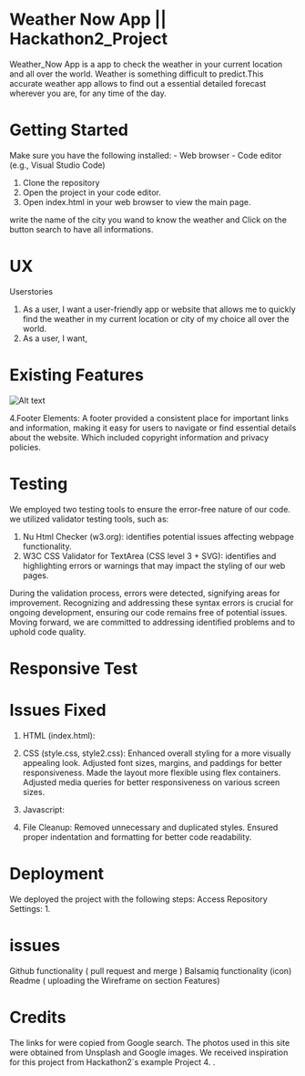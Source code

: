  # Weather Now App || Hackathon2_Project
Weather_Now App is a app to check the weather in your current location and all over the world. Weather is something difficult to predict.This accurate weather app allows to find out a essential detailed forecast wherever you are, for any time of the day.

# Getting Started
Make sure you have the following installed: - Web browser - Code editor (e.g., Visual Studio Code) 
1. Clone the repository
2. Open the project in your code editor.
3. Open index.html in your web browser to view the main page.
   
 write the name of the city you wand to know the weather and  Click on the button search to have all informations.

# UX
Userstories 
1. As a user, I want a user-friendly app or website that allows me to quickly find the weather in my current location or city of my choice all over the world.
2. As a user, I want,
   
# Existing Features
![Alt text](images/image.png)

4.Footer Elements:
A footer provided a consistent place for important links and information, making it easy for users to navigate or find essential details about the website. Which included copyright information and privacy policies.


# Testing
We employed two testing tools to ensure the error-free nature of our code. we utilized validator testing tools, such as:
1. Nu Html Checker (w3.org): identifies potential issues affecting webpage functionality.
2. W3C CSS Validator for TextArea (CSS level 3 + SVG): identifies and highlighting errors or warnings that may impact the styling of our web pages.

During the validation process, errors were detected, signifying areas for improvement. Recognizing and addressing these syntax errors is crucial for ongoing development, ensuring our code remains free of potential issues. Moving forward, we are committed to addressing identified problems and to uphold code quality.

# Responsive Test



# Issues Fixed
1. HTML (index.html):

2. CSS (style.css, style2.css):
Enhanced overall styling for a more visually appealing look.
Adjusted font sizes, margins, and paddings for better responsiveness.
Made the layout more flexible using flex containers.
Adjusted media queries for better responsiveness on various screen sizes.

4. Javascript:

5. File Cleanup:
Removed unnecessary and duplicated styles.
Ensured proper indentation and formatting for better code readability.

# Deployment
We deployed the project with the following steps:
Access Repository Settings:
1.	

# issues
 Github functionality ( pull request and merge )
 Balsamiq functionality (icon)
 Readme ( uploading the Wireframe on section Features)

# Credits
The links for were copied from Google search. The photos used in this site were obtained from Unsplash and Google images.
We received inspiration for this project from Hackathon2´s example Project 4. 
.


